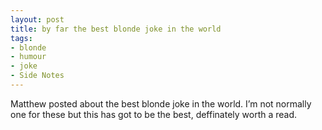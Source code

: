 ```yaml
---
layout: post
title: by far the best blonde joke in the world
tags:
- blonde
- humour
- joke
- Side Notes
---
```

Matthew posted about the best blonde joke in the world. I’m not normally one for these but this has got to be the best, deffinately worth a read.
